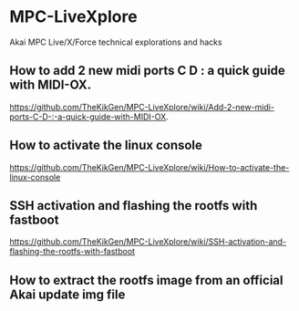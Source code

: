 # MPC-LiveXplore
Akai MPC Live/X/Force technical explorations and hacks

## How to add 2 new midi ports C D : a quick guide with MIDI-OX.

https://github.com/TheKikGen/MPC-LiveXplore/wiki/Add-2-new-midi-ports-C-D-:-a-quick-guide-with-MIDI-OX.

## How to activate the linux console

https://github.com/TheKikGen/MPC-LiveXplore/wiki/How-to-activate-the-linux-console

## SSH activation and flashing the rootfs with fastboot
https://github.com/TheKikGen/MPC-LiveXplore/wiki/SSH-activation-and-flashing-the-rootfs-with-fastboot

## How to extract the rootfs image from an official Akai update img file

